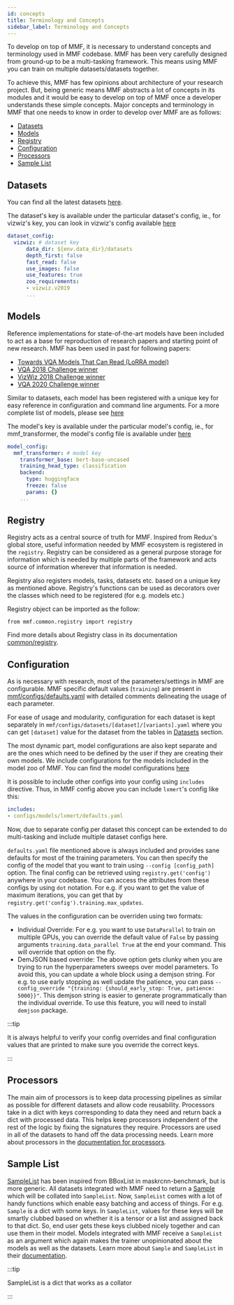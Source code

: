 ```yaml
---
id: concepts
title: Terminology and Concepts
sidebar_label: Terminology and Concepts
---
```


To develop on top of MMF, it is necessary to understand concepts and terminology used in MMF codebase. MMF has been very carefully designed from ground-up to be a multi-tasking framework. This means using MMF you can train on multiple datasets/datasets together.

To achieve this, MMF has few opinions about architecture of your research project. But, being generic means MMF abstracts a lot of concepts in its modules and it would be easy to develop on top of MMF once a developer understands these simple concepts. Major concepts and terminology in MMF that one needs to know in order to develop over MMF are as follows:

- [Datasets](#datasets)
- [Models](#models)
- [Registry](#registry)
- [Configuration](#configuration)
- [Processors](#processors)
- [Sample List](#sample-list)

## Datasets

You can find all the latest datasets [here](https://github.com/facebookresearch/mmf/tree/master/mmf/configs/datasets).

The dataset's key is available under the particular dataset's config, ie., for vizwiz's key, you can look in vizwiz's config available [here](https://github.com/facebookresearch/mmf/blob/master/mmf/configs/datasets/vizwiz/defaults.yaml)

```yaml
dataset_config:
  vizwiz: # dataset key
      data_dir: ${env.data_dir}/datasets
      depth_first: false
      fast_read: false
      use_images: false
      use_features: true
      zoo_requirements:
      - vizwiz.v2019
      ...
```

## Models

Reference implementations for state-of-the-art models have been included to act as a base for reproduction of research papers and starting point of new research. MMF has been used in past for following papers:

- [Towards VQA Models That Can Read (LoRRA model)](https://arxiv.org/abs/1904.08920)
- [VQA 2018 Challenge winner](https://arxiv.org/abs/1807.09956)
- [VizWiz 2018 Challenge winner](https://vizwiz.org/wp-content/uploads/2019/06/workshop2018_slides_FAIR_A-STAR.pdf)
- [VQA 2020 Challenge winner](https://github.com/facebookresearch/mmf/tree/master/projects/movie_mcan)

Similar to datasets, each model has been registered with a unique key for easy reference in configuration and command line arguments. For a more complete list of models, please see [here](https://github.com/facebookresearch/mmf/tree/master/mmf/configs/models)

The model's key is available under the particular model's config, ie., for mmf_transformer, the model's config file is available under [here](https://github.com/facebookresearch/mmf/blob/master/mmf/configs/models/mmf_transformer/defaults.yaml)

```yaml
model_config:
  mmf_transformer: # model key
    transformer_base: bert-base-uncased
    training_head_type: classification
    backend:
      type: huggingface
      freeze: false
      params: {}
    ...
```

## Registry

Registry acts as a central source of truth for MMF. Inspired from Redux's global store, useful information needed by MMF ecosystem is registered in the `registry`. Registry can be considered as a general purpose storage for information which is needed by multiple parts of the framework and acts source of information wherever that information is needed.

Registry also registers models, tasks, datasets etc. based on a unique key as mentioned above. Registry's functions can be used as decorators over the classes which need to be registered (for e.g. models etc.)

Registry object can be imported as the follow:

```
from mmf.common.registry import registry

```

Find more details about Registry class in its documentation [common/registry](https://mmf.sh/api/lib/common/registry.html).

## Configuration

As is necessary with research, most of the parameters/settings in MMF are configurable. MMF specific default values (`training`) are present in [mmf/configs/defaults.yaml](https://github.com/facebookresearch/mmf/blob/master/mmf/configs/defaults.yaml) with detailed comments delineating the usage of each parameter.

For ease of usage and modularity, configuration for each dataset is kept separately in `mmf/configs/datasets/[dataset]/[variants].yaml` where you can get `[dataset]` value for the dataset from the tables in [Datasets](#datasets) section.

The most dynamic part, model configurations are also kept separate and are the ones which need to be defined by the user if they are creating their own models. We include configurations for the models included in the model zoo of MMF. You can find the model configurations [here](https://github.com/facebookresearch/mmf/tree/master/mmf/configs/models)


It is possible to include other configs into your config using `includes` directive. Thus, in MMF config above you can include `lxmert`'s config like this:

```yaml
includes:
- configs/models/lxmert/defaults.yaml
```

Now, due to separate config per dataset this concept can be extended to do multi-tasking and include multiple dataset configs here.

`defaults.yaml` file mentioned above is always included and provides sane defaults for most of the training parameters. You can then specify the config of the model that you want to train using `--config [config_path]` option. The final config can be retrieved using `registry.get('config')` anywhere in your codebase. You can access the attributes from these configs by using `dot` notation. For e.g. if you want to get the value of maximum iterations, you can get that by `registry.get('config').training.max_updates`.

The values in the configuration can be overriden using two formats:

- Individual Override: For e.g. you want to use `DataParallel` to train on multiple GPUs, you can override the default value of `False` by passing arguments `training.data_parallel True` at the end your command. This will override that option on the fly.
- DemJSON based override: The above option gets clunky when you are trying to run the hyperparameters sweeps over model parameters. To avoid this, you can update a whole block using a demjson string. For e.g. to use early stopping as well update the patience, you can pass `--config_override "{training: {should_early_stop: True, patience: 5000}}"`. This demjson string is easier to generate programmatically than the individual override. To use this feature, you will need to install `demjson` package.

:::tip

It is always helpful to verify your config overrides and final configuration values that are printed to make sure you override the correct keys.

:::

## Processors

The main aim of processors is to keep data processing pipelines as similar as possible for different datasets and allow code reusability. Processors take in a dict with keys corresponding to data they need and return back a dict with processed data. This helps keep processors independent of the rest of the logic by fixing the signatures they require. Processors are used in all of the datasets to hand off the data processing needs. Learn more about processors in the [documentation for processors](https://mmf.sh/api/lib/datasets/processors.html).

## Sample List

[SampleList](https://mmf.sh/api/lib/common/sample.html#mmf.common.sample.SampleList) has been inspired from BBoxList in maskrcnn-benchmark, but is more generic. All datasets integrated with MMF need to return a [Sample](https://mmf.sh/api/lib/common/sample.html#mmf.common.sample.Sample) which will be collated into `SampleList`. Now, `SampleList` comes with a lot of handy functions which enable easy batching and access of things. For e.g. `Sample` is a dict with some keys. In `SampleList`, values for these keys will be smartly clubbed based on whether it is a tensor or a list and assigned back to that dict. So, end user gets these keys clubbed nicely together and can use them in their model. Models integrated with MMF receive a `SampleList` as an argument which again makes the trainer unopinionated about the models as well as the datasets. Learn more about `Sample` and `SampleList` in their [documentation](https://mmf.sh/api/lib/common/sample.html).

:::tip

SampleList is a dict that works as a collator

:::
